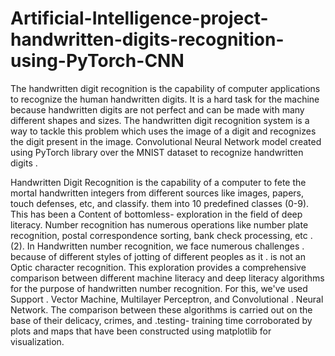 # Artificial-Intelligence-project-handwritten-digits-recognition-using-PyTorch-CNN
The handwritten digit recognition is the capability of computer applications to recognize the human handwritten digits. It is a hard task for the machine because handwritten digits are not perfect and can be made with many different shapes and sizes. The handwritten digit recognition system is a way to tackle this
problem which uses the image of a digit and recognizes the digit present in the image. Convolutional Neural Network model created using PyTorch library over the MNIST dataset to recognize handwritten digits .

Handwritten Digit Recognition is the capability of a computer to fete the mortal handwritten integers from different sources like images, papers, touch defenses, etc, and classify.  them into 10 predefined classes (0-9). This has been a  Content of bottomless- exploration in the field of deep literacy.  Number recognition has numerous operations like number plate recognition, postal correspondence sorting, bank check processing, etc . (2). In Handwritten number recognition,   we face numerous challenges . because of different styles of jotting of different peoples as it .  is not an Optic character recognition. This exploration provides
a comprehensive comparison between different machine literacy and deep literacy algorithms for the purpose of handwritten number recognition. For this, we've used Support . Vector Machine, Multilayer Perceptron, and Convolutional . Neural Network. The comparison between these algorithms is carried out on the base of their delicacy, crimes, and .testing- training time corroborated by plots and maps that have been constructed using matplotlib for visualization.
